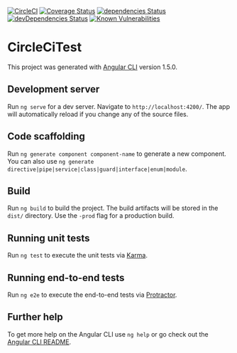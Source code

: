 [![CircleCI](https://circleci.com/gh/xeontem/circle-ci-test.svg?&style=shield)](https://circleci.com/gh/xeontem/circle-ci-test) [![Coverage Status](https://coveralls.io/repos/github/xeontem/circle-ci-test/badge.svg?branch=feature%2Flint-fix)](https://coveralls.io/github/xeontem/circle-ci-test?branch=feature%2Flint-fix) [![dependencies Status](https://david-dm.org/xeontem/circle-ci-test/status.svg)](https://david-dm.org/xeontem/circle-ci-test) [![devDependencies Status](https://david-dm.org/xeontem/circle-ci-test/dev-status.svg)](https://david-dm.org/xeontem/circle-ci-test?type=dev) [![Known Vulnerabilities](https://snyk.io/test/github/xeontem/circle-ci-test/badge.svg)](https://snyk.io/test/github/xeontem/circle-ci-test)
# CircleCiTest

This project was generated with [Angular CLI](https://github.com/angular/angular-cli) version 1.5.0.

## Development server

Run `ng serve` for a dev server. Navigate to `http://localhost:4200/`. The app will automatically reload if you change any of the source files.

## Code scaffolding

Run `ng generate component component-name` to generate a new component. You can also use `ng generate directive|pipe|service|class|guard|interface|enum|module`.

## Build

Run `ng build` to build the project. The build artifacts will be stored in the `dist/` directory. Use the `-prod` flag for a production build.

## Running unit tests

Run `ng test` to execute the unit tests via [Karma](https://karma-runner.github.io).

## Running end-to-end tests

Run `ng e2e` to execute the end-to-end tests via [Protractor](http://www.protractortest.org/).

## Further help

To get more help on the Angular CLI use `ng help` or go check out the [Angular CLI README](https://github.com/angular/angular-cli/blob/master/README.md).

